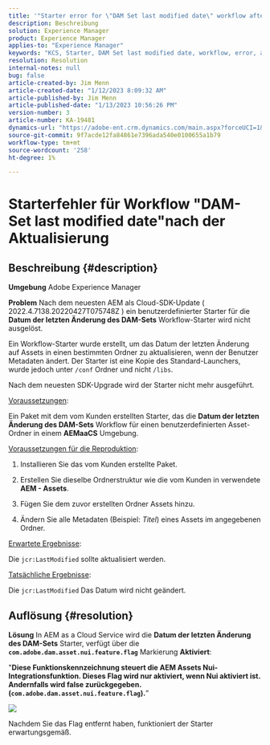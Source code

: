 ```yaml
---
title: '"Starter error for \"DAM Set last modified date\" workflow after update'
description: Beschreibung
solution: Experience Manager
product: Experience Manager
applies-to: "Experience Manager"
keywords: "KCS, Starter, DAM Set last modified date, workflow, error, after AEMaaCS update, AEM, Adobe Experience Manager, trigger, Trigger, troubleshooting"
resolution: Resolution
internal-notes: null
bug: false
article-created-by: Jim Menn
article-created-date: "1/12/2023 8:09:32 AM"
article-published-by: Jim Menn
article-published-date: "1/13/2023 10:56:26 PM"
version-number: 3
article-number: KA-19481
dynamics-url: "https://adobe-ent.crm.dynamics.com/main.aspx?forceUCI=1&pagetype=entityrecord&etn=knowledgearticle&id=cc5fc26b-5092-ed11-aad1-6045bd0065f9"
source-git-commit: 9f7acde12fa84861e7396ada540e0100655a1b79
workflow-type: tm+mt
source-wordcount: '258'
ht-degree: 1%

---
```


# Starterfehler für Workflow &quot;DAM-Set last modified date&quot;nach der Aktualisierung

## Beschreibung {#description}


<b>Umgebung</b>
Adobe Experience Manager

<b>Problem</b>
Nach dem neuesten AEM als Cloud-SDK-Update ( 2022.4.7138.20220427T075748Z ) ein benutzerdefinierter Starter für die <b>Datum der letzten Änderung des DAM-Sets</b> Workflow-Starter wird nicht ausgelöst.

Ein Workflow-Starter wurde erstellt, um das Datum der letzten Änderung auf Assets in einen bestimmten Ordner zu aktualisieren, wenn der Benutzer Metadaten ändert.
Der Starter ist eine Kopie des Standard-Launchers, wurde jedoch unter `/conf` Ordner und nicht `/libs`.

Nach dem neuesten SDK-Upgrade wird der Starter nicht mehr ausgeführt.

<u>Voraussetzungen</u>:

Ein Paket mit dem vom Kunden erstellten Starter, das die <b>Datum der letzten Änderung des DAM-Sets</b> Workflow für einen benutzerdefinierten Asset-Ordner in einem <b>AEMaaCS</b> Umgebung.

<u>Voraussetzungen für die Reproduktion</u>:

1. Installieren Sie das vom Kunden erstellte Paket.

2. Erstellen Sie dieselbe Ordnerstruktur wie die vom Kunden in verwendete <b>AEM - Assets</b>.

3. Fügen Sie dem zuvor erstellten Ordner Assets hinzu.

4. Ändern Sie alle Metadaten (Beispiel: *Titel*) eines Assets im angegebenen Ordner.

<u>Erwartete Ergebnisse</u>:

Die `jcr:LastModified` sollte aktualisiert werden.

<u>Tatsächliche Ergebnisse</u>:

Die `jcr:LastModified` Das Datum wird nicht geändert.


## Auflösung {#resolution}


<b>Lösung</b>
In AEM as a Cloud Service wird die <b>Datum der letzten Änderung des DAM-Sets</b> Starter, verfügt über die <b>`com.adobe.dam.asset.nui.feature.flag`</b> Markierung <b>Aktiviert</b>:

&quot;<b>Diese Funktionskennzeichnung steuert die AEM Assets Nui-Integrationsfunktion. Dieses Flag wird nur aktiviert, wenn Nui aktiviert ist. Andernfalls wird false zurückgegeben. (`com.adobe.dam.asset.nui.feature.flag`).</b>”

![](assets/f0aaf60a-33d1-ec11-a7b5-00224809ccc2.png)

Nachdem Sie das Flag entfernt haben, funktioniert der Starter erwartungsgemäß.
